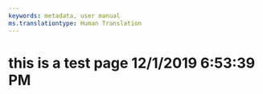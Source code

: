```yaml
---
keywords: metadata, user manual
ms.translationtype: Human Translation
---
```

# this is a test page 12/1/2019 6:53:39 PM